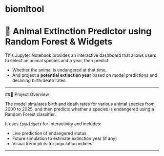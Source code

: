 # biomltool
# 🧠 Animal Extinction Predictor using Random Forest & Widgets

This Jupyter Notebook provides an interactive dashboard that allows users to select an animal species and a year, then predict:
- Whether the animal is endangered at that time,
- And project a **potential extinction year** based on model predictions and declining birth/death rates.
---

##🧾 Project Overview

The model simulates birth and death rates for various animal species from 2000 to 2025, and then predicts whether a species is endangered using a Random Forest classifier.

It uses `ipywidgets` for interactivity and includes:
- Live prediction of endangered status
- Future simulation to estimate extinction year (if any)
- Visual trend plots for population indices

---
